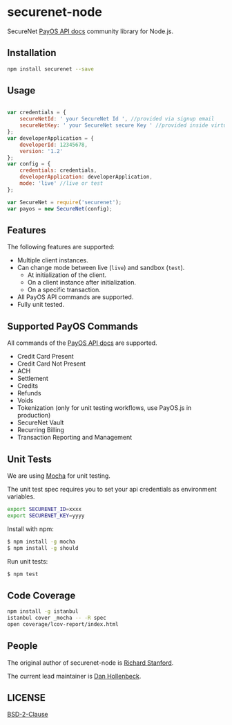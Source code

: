 securenet-node
==============

SecureNet [PayOS API docs](https://apidocs.securenet.com/docs/getstarted.html) community library for Node.js.

## Installation

```bash
npm install securenet --save
```


## Usage

```javascript

var credentials = {
	secureNetId: ' your SecureNet Id ', //provided via signup email
	secureNetKey: ' your SecureNet secure Key ' //provided inside virtual terminal
};
var developerApplication = {
	developerId: 12345678,
	version: '1.2'
};
var config = {
	credentials: credentials,
	developerApplication: developerApplication,
	mode: 'live' //live or test
};

var SecureNet = require('securenet');
var payos = new SecureNet(config);
```

## Features

The following features are supported:
- Multiple client instances.
- Can change mode between live (`live`) and sandbox (`test`).
	- At initialization of the client.
	- On a client instance after initialization.
	- On a specific transaction.
- All PayOS API commands are supported.
- Fully unit tested.

## Supported PayOS Commands

All commands of the [PayOS API docs](https://apidocs.securenet.com/docs/getstarted.html) are supported.

- Credit Card Present
- Credit Card Not Present
- ACH
- Settlement
- Credits
- Refunds
- Voids
- Tokenization (only for unit testing workflows, use PayOS.js in production)
- SecureNet Vault
- Recurring Billing
- Transaction Reporting and Management

## Unit Tests

We are using [Mocha](http://mochajs.org/) for unit testing.

The unit test spec requires you to set your api credentials as environment variables.

```bash
export SECURENET_ID=xxxx
export SECURENET_KEY=yyyy
```

Install with npm:
```bash
$ npm install -g mocha
$ npm install -g should
```

Run unit tests:
```bash
$ npm test
```

## Code Coverage
```bash
npm install -g istanbul
istanbul cover _mocha -- -R spec
open coverage/lcov-report/index.html
```


## People
The original author of securenet-node is [Richard Stanford](http://richardstanford.com/).

The current lead maintainer is [Dan Hollenbeck](https://github.com/dhollenbeck).

## LICENSE

[BSD-2-Clause](https://github.com/HOAThink/securenet-node/blob/master/LICENSE)